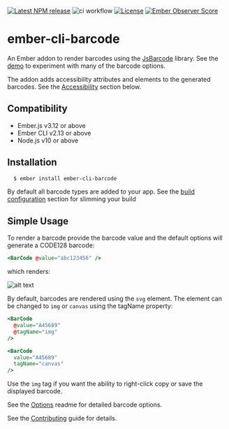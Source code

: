 [![Latest NPM release][npm-badge]][npm-badge-url]
![ci workflow](https://github.com/maxwondercorn/ember-cli-barcode/actions/workflows/ci.yml/badge.svg)
[![License][license-badge]][license-badge-url]
[![Ember Observer Score](https://emberobserver.com/badges/ember-cli-barcode.svg)](https://emberobserver.com/addons/ember-cli-barcode)

[npm-badge]: https://img.shields.io/npm/v/ember-cli-barcode.svg
[npm-badge-url]: https://www.npmjs.com/package/ember-cli-barcode
[ember-observer-badge]: http://emberobserver.com/badges/ember-cli-barcode.svg
[ember-observer-badge-url]: http://emberobserver.com/addons/ember-cli-barcode
[license-badge]: https://img.shields.io/badge/License-MIT-yellow.svg
[license-badge-url]: https://github.com/maxwondercorn/ember-cli-barcode/blob/master/LICENSE
[dependencies-badge]: https://img.shields.io/david/maxwondercorn/ember-cli-barcode.svg
[dependencies-badge-url]: https://david-dm.org/maxwondercorn/ember-cli-barcode
[devdependencies-badge]: https://img.shields.io/david/dev/maxwondercorn/ember-cli-barcode.svg
[devdependencies-badge-url]: https://david-dm.org/maxwondercorn/ember-cli-barcode#info=devDependencies

# ember-cli-barcode

An Ember addon to render barcodes using the [JsBarcode](https://github.com/lindell/JsBarcode) library. See the [demo](https://maxwondercorn.github.io/ember-cli-barcode/) to experiment with many of the barcode options.

The addon adds accessibility attributes and elements to the generated barcodes. See the [Accessibility](#Accessibility) section below.

Compatibility
------------------------------------------------------------------------------

* Ember.js v3.12 or above
* Ember CLI v2.13 or above
* Node.js v10 or above


Installation
------------------------------------------------------------------------------

```bash
  $ ember install ember-cli-barcode
```

By default all barcode types are added to your app. See the [build configuration](#Build-Configuration) section for slimming your build

## Simple Usage

To render a barcode provide the barcode value and the default options will generate a CODE128 barcode:

```handlebars
<BarCode @value="abc123456" />
```

which renders:

![alt text](https://github.com/maxwondercorn/ember-cli-barcode/raw/main/images/abc123456.png "CODE128 Barcode")


By default, barcodes are rendered using the `svg` element. The element can be changed to `img` or `canvas` using the tagName property:

```handlebars
<BarCode
  @value="A45689"
  @tagName="img"
/>

<BarCode
  value="A45689"
  tagName="canvas"
/>
```

Use the `img` tag if you want the ability to right-click copy or save the displayed barcode.

See the [Options](OPTIONS.md) readme for detailed barcode options.

See the [Contributing](CONTRIBUTING.md) guide for details.
